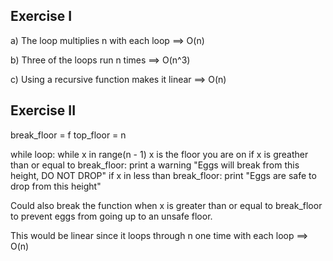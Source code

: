 ## Exercise I

a)
The loop multiplies n with each loop ==> O(n) 


b)
Three of the loops run n times ==> O(n^3)

c)
Using a recursive function makes it linear ==> O(n)



## Exercise II
break_floor = f
top_floor = n

while loop: while x in range(n - 1)
    x is the floor you are on
    if x is greather than or equal to break_floor:
        print a warning "Eggs will break from this height, DO NOT DROP"
    if x in less than break_floor:
        print "Eggs are safe to drop from this height"

Could also break the function when x is greater than or equal to break_floor to prevent eggs from going up to an unsafe floor.

This would be linear since it loops through n one time with each loop ==> O(n)


